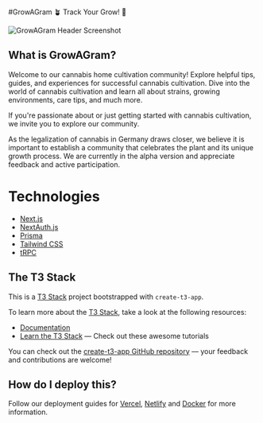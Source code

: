 #GrowAGram 🪴 Track Your Grow! 📜

![GrowAGram Header Screenshot](https://growagram.com/Landing%20_%20GrowAGram%20_%20Show%20your%20Grow%20_%20EN.png "GrowAGram LandingPage Screenshot")

## What is GrowAGram?

Welcome to our cannabis home cultivation community! Explore helpful tips, guides, and experiences for successful cannabis cultivation. Dive into the world of cannabis cultivation and learn all about strains, growing environments, care tips, and much more.

If you're passionate about or just getting started with cannabis cultivation, we invite you to explore our community.

As the legalization of cannabis in Germany draws closer, we believe it is important to establish a community that celebrates the plant and its unique growth process. We are currently in the alpha version and appreciate feedback and active participation.

# Technologies

- [Next.js](https://nextjs.org)
- [NextAuth.js](https://next-auth.js.org)
- [Prisma](https://prisma.io)
- [Tailwind CSS](https://tailwindcss.com)
- [tRPC](https://trpc.io)

## The T3 Stack

This is a [T3 Stack](https://create.t3.gg/) project bootstrapped with `create-t3-app`.

To learn more about the [T3 Stack](https://create.t3.gg/), take a look at the following resources:

- [Documentation](https://create.t3.gg/)
- [Learn the T3 Stack](https://create.t3.gg/en/faq#what-learning-resources-are-currently-available) — Check out these awesome tutorials

You can check out the [create-t3-app GitHub repository](https://github.com/t3-oss/create-t3-app) — your feedback and contributions are welcome!

## How do I deploy this?

Follow our deployment guides for [Vercel](https://create.t3.gg/en/deployment/vercel), [Netlify](https://create.t3.gg/en/deployment/netlify) and [Docker](https://create.t3.gg/en/deployment/docker) for more information.
